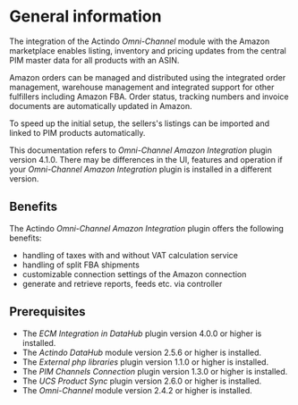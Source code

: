 # General information

The integration of the Actindo *Omni-Channel* module with the Amazon marketplace enables listing, inventory and pricing updates from the central PIM master data for all products with an ASIN.

Amazon orders can be managed and distributed using the integrated order management, warehouse management and integrated support for other fulfillers including Amazon FBA. Order status, tracking numbers and invoice documents are automatically updated in Amazon. 

To speed up the initial setup, the sellers's listings can be imported and linked to PIM products automatically.

This documentation refers to *Omni-Channel Amazon Integration* plugin version 4.1.0. There may be differences in the UI, features and operation if your *Omni-Channel Amazon Integration* plugin is installed in a different version.


## Benefits

The Actindo *Omni-Channel Amazon Integration* plugin offers the following benefits:

- handling of taxes with and without VAT calculation service 
- handling of split FBA shipments
- customizable connection settings of the Amazon connection
- generate and retrieve reports, feeds etc. via controller


## Prerequisites

- The *ECM Integration in DataHub* plugin version 4.0.0 or higher is installed.
- The *Actindo DataHub* module version 2.5.6 or higher is installed.
- The *External php libraries* plugin version 1.1.0 or higher is installed.
- The *PIM Channels Connection* plugin version 1.3.0 or higher is installed.
- The *UCS Product Sync* plugin version 2.6.0 or higher is installed.
- The *Omni-Channel* module version 2.4.2 or higher is installed.
